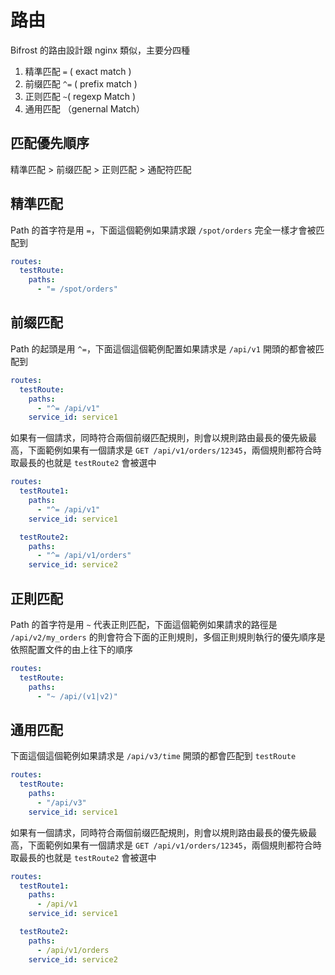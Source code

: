 # 路由

Bifrost 的路由設計跟 nginx 類似，主要分四種

1. 精準匹配 `=` ( exact match )
1. 前缀匹配 `^=` ( prefix match )
1. 正则匹配 `~`( regexp Match )
1. 通用匹配 （genernal Match）

## 匹配優先順序

精準匹配 > 前缀匹配 > 正则匹配 > 通配符匹配

## 精準匹配

Path 的首字符是用 `=`，下面這個範例如果請求跟 `/spot/orders` 完全一樣才會被匹配到

```yaml
routes:
  testRoute:
    paths:
      - "= /spot/orders"
```

## 前缀匹配

Path 的起頭是用 `^=`，下面這個這個範例配置如果請求是 `/api/v1` 開頭的都會被匹配到

```yaml
routes:
  testRoute:
    paths:
      - "^= /api/v1"
    service_id: service1
```

如果有一個請求，同時符合兩個前缀匹配規則，則會以規則路由最長的優先級最高，下面範例如果有一個請求是 `GET /api/v1/orders/12345`，兩個規則都符合時取最長的也就是 `testRoute2` 會被選中

```yaml
routes:
  testRoute1:
    paths:
      - "^= /api/v1"
    service_id: service1

  testRoute2:
    paths:
      - "^= /api/v1/orders"
    service_id: service2
```

## 正則匹配

Path 的首字符是用 `~` 代表正則匹配，下面這個範例如果請求的路徑是 `/api/v2/my_orders` 的則會符合下面的正則規則，多個正則規則執行的優先順序是依照配置文件的由上往下的順序

```yaml
routes:
  testRoute:
    paths:
      - "~ /api/(v1|v2)"
```

## 通用匹配

下面這個這個範例如果請求是 `/api/v3/time` 開頭的都會匹配到 `testRoute`

```yaml
routes:
  testRoute:
    paths:
      - "/api/v3"
    service_id: service1
```

如果有一個請求，同時符合兩個前缀匹配規則，則會以規則路由最長的優先級最高，下面範例如果有一個請求是 `GET /api/v1/orders/12345`，兩個規則都符合時取最長的也就是 `testRoute2` 會被選中

```yaml
routes:
  testRoute1:
    paths:
      - /api/v1
    service_id: service1

  testRoute2:
    paths:
      - /api/v1/orders
    service_id: service2
```
